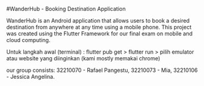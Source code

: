 #WanderHub - Booking Destination Application

WanderHub is an Android application that allows users to book a desired destination from anywhere at any time using a mobile phone. This project was created using the Flutter Framework for our final exam on mobile and cloud computing.

Untuk langkah awal (terminal) : flutter pub get > flutter run > pilih emulator atau website yang diinginkan (kami mostly memakai chrome)

our group consists: 32210070 - Rafael Pangestu, 32210073 - Mia, 32210106 - Jessica Angelina.
